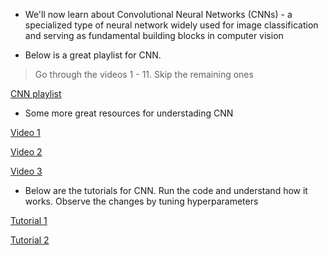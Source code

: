 * We'll now learn about Convolutional Neural Networks (CNNs) - a specialized type of neural network widely used for image classification and serving as fundamental building blocks in computer vision

* Below is a great playlist for CNN.
>  Go through the videos 1 - 11. Skip the remaining ones

[CNN playlist](https://www.youtube.com/playlist?list=PLkDaE6sCZn6Gl29AoE31iwdVwSG-KnDzF)

* Some more great resources for understading CNN

[Video 1](https://youtu.be/zfiSAzpy9NM?list=PLeo1K3hjS3uu7CxAacxVndI4bE_o3BDtO)

[Video 2](https://youtu.be/7HPwo4wnJeA?list=PLeo1K3hjS3uu7CxAacxVndI4bE_o3BDtO)

[Video 3](https://youtu.be/oDAPkZ53zKk?list=PLeo1K3hjS3uu7CxAacxVndI4bE_o3BDtO)

* Below are the tutorials for CNN. Run the code and understand how it works. Observe the changes by tuning hyperparameters
  
[Tutorial 1](https://colab.research.google.com/github/pytorch/tutorials/blob/gh-pages/_downloads/c029676472d90691aa145c6fb97a61c3/neural_networks_tutorial.ipynb)

[Tutorial 2](https://colab.research.google.com/github/pytorch/tutorials/blob/gh-pages/_downloads/4e865243430a47a00d551ca0579a6f6c/cifar10_tutorial.ipynb)
